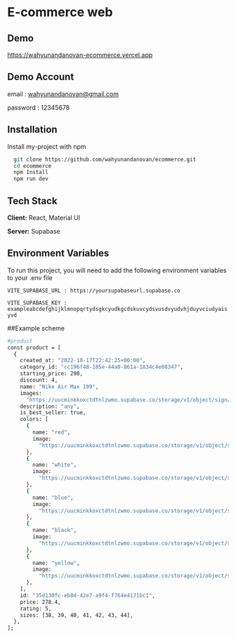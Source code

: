 
# E-commerce web




## Demo

https://wahyunandanovan-ecommerce.vercel.app

## Demo Account
email : wahyunandanovan@gmail.com

password : 12345678

## Installation

Install my-project with npm

```bash
  git clone https://github.com/wahyunandanovan/ecommerce.git
  cd ecommerce
  npm Install
  npm run dev
```
    
## Tech Stack

**Client:** React, Material UI

**Server:** Supabase


## Environment Variables

To run this project, you will need to add the following environment variables to your .env file

`VITE_SUPABASE_URL : https://yoursupabaseurl.supabase.co`

`VITE_SUPABASE_KEY : exampleabcdefghijklmnopqrtydsgkcyudkgcdskuvcydsvusdvyudvhjduyvciudyaisyvd`


##Example scheme

```bash
#product
const product = [
  {
    created_at: "2022-10-17T22:42:25+00:00",
    category_id: "cc196f48-185e-44a0-861a-1834c4e08347",
    starting_price: 290,
    discount: 4,
    name: "Nike Air Max 199",
    images:
      "https://uucminkkoxctdtnlzwmo.supabase.co/storage/v1/object/sign/images/shoes5.png?token=eyJhbGciOiJIUzI1NiIsInR5cCI6IkpXVCJ9.eyJ1cmwiOiJpbWFnZXMvc2hvZXM1LnBuZyIsImlhdCI6MTY2NjA0NjQ5OCwiZXhwIjoxOTgxNDA2NDk4fQ.l6opdvTGdkJu7dKvQdDppgdNy0dZ_QtLkIbFqvSCAKY&t=2022-10-17T22%3A41%3A38.907Z",
    description: "any",
    is_best_seller: true,
    colors: [
      {
        name: "red",
        image:
          "https://uucminkkoxctdtnlzwmo.supabase.co/storage/v1/object/sign/images/shoes5.png?token=eyJhbGciOiJIUzI1NiIsInR5cCI6IkpXVCJ9.eyJ1cmwiOiJpbWFnZXMvc2hvZXM1LnBuZyIsImlhdCI6MTY2NjA0NjQ5OCwiZXhwIjoxOTgxNDA2NDk4fQ.l6opdvTGdkJu7dKvQdDppgdNy0dZ_QtLkIbFqvSCAKY&t=2022-10-17T22%3A41%3A38.907Z",
      },
      {
        name: "white",
        image:
          "https://uucminkkoxctdtnlzwmo.supabase.co/storage/v1/object/sign/images/shoes5.png?token=eyJhbGciOiJIUzI1NiIsInR5cCI6IkpXVCJ9.eyJ1cmwiOiJpbWFnZXMvc2hvZXM1LnBuZyIsImlhdCI6MTY2NjA0NjQ5OCwiZXhwIjoxOTgxNDA2NDk4fQ.l6opdvTGdkJu7dKvQdDppgdNy0dZ_QtLkIbFqvSCAKY&t=2022-10-17T22%3A41%3A38.907Z",
      },
      {
        name: "blue",
        image:
          "https://uucminkkoxctdtnlzwmo.supabase.co/storage/v1/object/sign/images/shoes5.png?token=eyJhbGciOiJIUzI1NiIsInR5cCI6IkpXVCJ9.eyJ1cmwiOiJpbWFnZXMvc2hvZXM1LnBuZyIsImlhdCI6MTY2NjA0NjQ5OCwiZXhwIjoxOTgxNDA2NDk4fQ.l6opdvTGdkJu7dKvQdDppgdNy0dZ_QtLkIbFqvSCAKY&t=2022-10-17T22%3A41%3A38.907Z",
      },
      {
        name: "black",
        image:
          "https://uucminkkoxctdtnlzwmo.supabase.co/storage/v1/object/sign/images/shoes5.png?token=eyJhbGciOiJIUzI1NiIsInR5cCI6IkpXVCJ9.eyJ1cmwiOiJpbWFnZXMvc2hvZXM1LnBuZyIsImlhdCI6MTY2NjA0NjQ5OCwiZXhwIjoxOTgxNDA2NDk4fQ.l6opdvTGdkJu7dKvQdDppgdNy0dZ_QtLkIbFqvSCAKY&t=2022-10-17T22%3A41%3A38.907Z",
      },
      {
        name: "yellow",
        image:
          "https://uucminkkoxctdtnlzwmo.supabase.co/storage/v1/object/sign/images/shoes5.png?token=eyJhbGciOiJIUzI1NiIsInR5cCI6IkpXVCJ9.eyJ1cmwiOiJpbWFnZXMvc2hvZXM1LnBuZyIsImlhdCI6MTY2NjA0NjQ5OCwiZXhwIjoxOTgxNDA2NDk4fQ.l6opdvTGdkJu7dKvQdDppgdNy0dZ_QtLkIbFqvSCAKY&t=2022-10-17T22%3A41%3A38.907Z",
      },
    ],
    id: "35d130fc-eb8d-42e7-a9f4-f764e4171bc1",
    price: 278.4,
    rating: 5,
    sizes: [38, 39, 40, 41, 42, 43, 44],
  },
];
```

